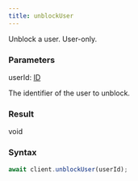 ```yaml
---
title: unblockUser
---
```


Unblock a user. User-only.


### Parameters 

<div class="flex flex-col gap-3"><div><div class="font-mono" id="p_userId" data-anchor><span class="font-bold">userId</span><span class="opacity-50">:</span> <a href="/types/id"  >ID</a></div><div class="pl-3"><div class="no-margin">

The identifier of the user to unblock.

</div></div></div></div>

### Result 

<div class="font-mono"><span>void</span></div>

### Syntax

```ts
await client.unblockUser(userId);
```



